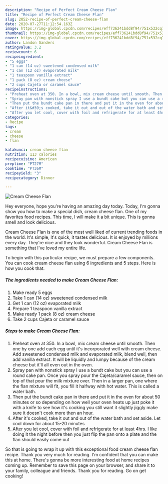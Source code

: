 ```yaml
---
description: "Recipe of Perfect Cream Cheese Flan"
title: "Recipe of Perfect Cream Cheese Flan"
slug: 2052-recipe-of-perfect-cream-cheese-flan
date: 2020-07-27T11:12:54.163Z
image: https://img-global.cpcdn.com/recipes/eff736241bdd8f94/751x532cq70/cream-cheese-flan-recipe-main-photo.jpg
thumbnail: https://img-global.cpcdn.com/recipes/eff736241bdd8f94/751x532cq70/cream-cheese-flan-recipe-main-photo.jpg
cover: https://img-global.cpcdn.com/recipes/eff736241bdd8f94/751x532cq70/cream-cheese-flan-recipe-main-photo.jpg
author: Landon Sanders
ratingvalue: 3.2
reviewcount: 6
recipeingredient:
- "5 eggs"
- "1 can (14 oz) sweetened condensed milk"
- "1 can (12 oz) evaporated milk"
- "1 teaspoon vanilla extract"
- "1 pack (8 oz) cream cheese"
- "2 cups Cajeta or caramel sauce"
recipeinstructions:
- "Preheat oven at 350. In a bowl, mix cream cheese until smooth. Then one by one add each egg until it&#39;s incorporated well with cream cheese. Add sweetened condensed milk and evaporated milk, blend well, then add vanilla extract. It will be liquidly and lumpy because of the cream cheese but it&#39;ll all even out in the oven."
- "Spray pan with nonstick spray I use a bundt cake but you can use a round cake pan. Once you spray pour the Cajeta/caramel sauce, then on top of that pour the milk mixture over. Then in a larger pan, one where the flan mixture will fit, you fill it halfway with hot water. This is called a water bath."
- "Then put the bundt cake pan in there and put it in the oven for about 50 minutes or so depending on how well your oven heats up just poke it with a knife to see how it&#39;s cooking you still want it slightly jiggly make sure it doesn&#39;t cook more then an hour."
- "After it&#39;s cooked, take it out and out of the water bath and set aside. Let cool down for about 15-20 minutes"
- "After you let cool, cover with foil and refrigerate for at least 4hrs. I like doing it the night before then you just flip the pan onto a plate and the flan should easily come out"
categories:
- Recipe
tags:
- cream
- cheese
- flan

katakunci: cream cheese flan 
nutrition: 113 calories
recipecuisine: American
preptime: "PT27M"
cooktime: "PT36M"
recipeyield: "3"
recipecategory: Dinner

---
```



![Cream Cheese Flan](https://img-global.cpcdn.com/recipes/eff736241bdd8f94/751x532cq70/cream-cheese-flan-recipe-main-photo.jpg)

Hey everyone, hope you're having an amazing day today. Today, I'm gonna show you how to make a special dish, cream cheese flan. One of my favorites food recipes. This time, I will make it a bit unique. This is gonna smell and look delicious.



Cream Cheese Flan is one of the most well liked of current trending foods in the world. It's simple, it's quick, it tastes delicious. It is enjoyed by millions every day. They're nice and they look wonderful. Cream Cheese Flan is something that I've loved my entire life.


To begin with this particular recipe, we must prepare a few components. You can cook cream cheese flan using 6 ingredients and 5 steps. Here is how you cook that.

<!--inarticleads1-->

##### The ingredients needed to make Cream Cheese Flan:

1. Make ready 5 eggs
1. Take 1 can (14 oz) sweetened condensed milk
1. Get 1 can (12 oz) evaporated milk
1. Prepare 1 teaspoon vanilla extract
1. Make ready 1 pack (8 oz) cream cheese
1. Take 2 cups Cajeta or caramel sauce




<!--inarticleads2-->

##### Steps to make Cream Cheese Flan:

1. Preheat oven at 350. In a bowl, mix cream cheese until smooth. Then one by one add each egg until it&#39;s incorporated well with cream cheese. Add sweetened condensed milk and evaporated milk, blend well, then add vanilla extract. It will be liquidly and lumpy because of the cream cheese but it&#39;ll all even out in the oven.
1. Spray pan with nonstick spray I use a bundt cake but you can use a round cake pan. Once you spray pour the Cajeta/caramel sauce, then on top of that pour the milk mixture over. Then in a larger pan, one where the flan mixture will fit, you fill it halfway with hot water. This is called a water bath.
1. Then put the bundt cake pan in there and put it in the oven for about 50 minutes or so depending on how well your oven heats up just poke it with a knife to see how it&#39;s cooking you still want it slightly jiggly make sure it doesn&#39;t cook more then an hour.
1. After it&#39;s cooked, take it out and out of the water bath and set aside. Let cool down for about 15-20 minutes
1. After you let cool, cover with foil and refrigerate for at least 4hrs. I like doing it the night before then you just flip the pan onto a plate and the flan should easily come out




So that is going to wrap it up with this exceptional food cream cheese flan recipe. Thank you very much for reading. I'm confident that you can make this at home. There's gonna be more interesting food at home recipes coming up. Remember to save this page on your browser, and share it to your family, colleague and friends. Thank you for reading. Go on get cooking!
